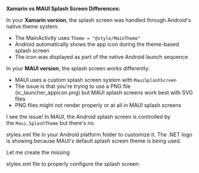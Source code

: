 **Xamarin vs MAUI Splash Screen Differences:**

In your **Xamarin version**, the splash screen was handled through Android's native theme system:

* The MainActivity uses `Theme = "@style/MainTheme"`
* Android automatically shows the app icon during the theme-based splash screen
* The icon was displayed as part of the native Android launch sequence

In your **MAUI version**, the splash screen works differently:

* MAUI uses a custom splash screen system with `MauiSplashScreen`
* The issue is that you're trying to use a PNG file (ic_launcher_appicon.png) but MAUI splash screens work best with SVG files
* PNG files might not render properly or at all in MAUI splash screens

I see the issue! In MAUI, the Android splash screen is controlled by the `Maui.SplashTheme` but there's no 

styles.xml file in your Android platform folder to customize it. The .NET logo is showing because MAUI's default splash screen theme is being used.

Let me create the missing 

styles.xml file to properly configure the splash screen:
